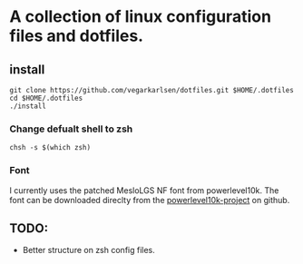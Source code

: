 # A collection of linux configuration files and dotfiles.


## install

```
git clone https://github.com/vegarkarlsen/dotfiles.git $HOME/.dotfiles
cd $HOME/.dotfiles
./install
```
### Change defualt shell to zsh

```
chsh -s $(which zsh)
```

### Font

I currently uses the patched MesloLGS NF font from powerlevel10k. The font can be downloaded direclty from the [powerlevel10k-project](https://github.com/romkatv/powerlevel10k?tab=readme-ov-file#meslo-nerd-font-patched-for-powerlevel10k) on github.

## TODO:
- Better structure on zsh config files.
